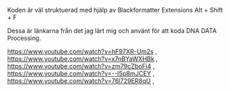 Koden är väl struktuerad med hjälp av Blackformatter Extensions
Alt + Shift + F

Dessa är länkarna från det jag lärt mig och använt för att koda DNA DATA Processing.

https://www.youtube.com/watch?v=hF97XR-Um2s ,
https://www.youtube.com/watch?v=x7nBYaWXHBk ,
https://www.youtube.com/watch?v=zm79cZboFi4 ,
https://www.youtube.com/watch?v=--I5p8mJCEY ,
https://www.youtube.com/watch?v=76l729ER8qU ,
